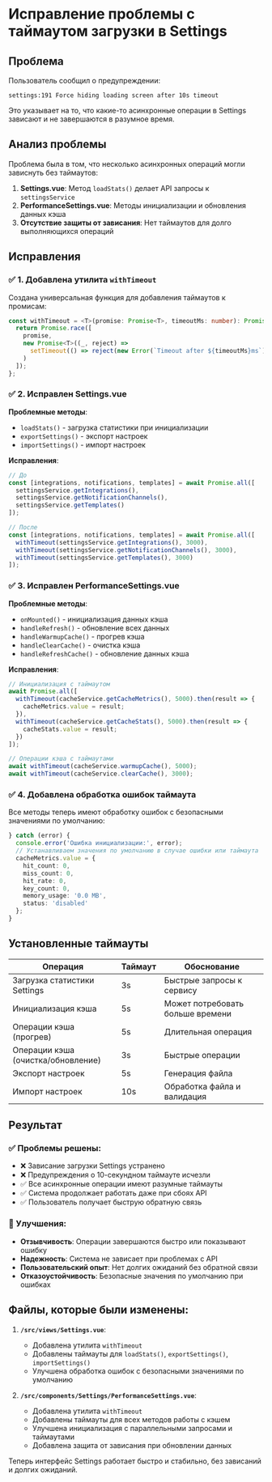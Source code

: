 # Исправление проблемы с таймаутом загрузки в Settings

## Проблема

Пользователь сообщил о предупреждении:
```
settings:191 Force hiding loading screen after 10s timeout
```

Это указывает на то, что какие-то асинхронные операции в Settings зависают и не завершаются в разумное время.

## Анализ проблемы

Проблема была в том, что несколько асинхронных операций могли зависнуть без таймаутов:

1. **Settings.vue**: Метод `loadStats()` делает API запросы к `settingsService`
2. **PerformanceSettings.vue**: Методы инициализации и обновления данных кэша
3. **Отсутствие защиты от зависания**: Нет таймаутов для долго выполняющихся операций

## Исправления

### ✅ 1. Добавлена утилита `withTimeout`

Создана универсальная функция для добавления таймаутов к промисам:

```typescript
const withTimeout = <T>(promise: Promise<T>, timeoutMs: number): Promise<T> => {
  return Promise.race([
    promise,
    new Promise<T>((_, reject) => 
      setTimeout(() => reject(new Error(`Timeout after ${timeoutMs}ms`)), timeoutMs)
    )
  ]);
};
```

### ✅ 2. Исправлен Settings.vue

**Проблемные методы**:
- `loadStats()` - загрузка статистики при инициализации
- `exportSettings()` - экспорт настроек
- `importSettings()` - импорт настроек

**Исправления**:
```typescript
// До
const [integrations, notifications, templates] = await Promise.all([
  settingsService.getIntegrations(),
  settingsService.getNotificationChannels(),
  settingsService.getTemplates()
]);

// После
const [integrations, notifications, templates] = await Promise.all([
  withTimeout(settingsService.getIntegrations(), 3000),
  withTimeout(settingsService.getNotificationChannels(), 3000),
  withTimeout(settingsService.getTemplates(), 3000)
]);
```

### ✅ 3. Исправлен PerformanceSettings.vue

**Проблемные методы**:
- `onMounted()` - инициализация данных кэша
- `handleRefresh()` - обновление всех данных
- `handleWarmupCache()` - прогрев кэша
- `handleClearCache()` - очистка кэша
- `handleRefreshCache()` - обновление данных кэша

**Исправления**:
```typescript
// Инициализация с таймаутом
await Promise.all([
  withTimeout(cacheService.getCacheMetrics(), 5000).then(result => {
    cacheMetrics.value = result;
  }),
  withTimeout(cacheService.getCacheStats(), 5000).then(result => {
    cacheStats.value = result;
  })
]);

// Операции кэша с таймаутами
await withTimeout(cacheService.warmupCache(), 5000);
await withTimeout(cacheService.clearCache(), 3000);
```

### ✅ 4. Добавлена обработка ошибок таймаута

Все методы теперь имеют обработку ошибок с безопасными значениями по умолчанию:

```typescript
} catch (error) {
  console.error('Ошибка инициализации:', error);
  // Устанавливаем значения по умолчанию в случае ошибки или таймаута
  cacheMetrics.value = {
    hit_count: 0,
    miss_count: 0,
    hit_rate: 0,
    key_count: 0,
    memory_usage: '0.0 MB',
    status: 'disabled'
  };
}
```

## Установленные таймауты

| Операция | Таймаут | Обоснование |
|----------|---------|-------------|
| Загрузка статистики Settings | 3s | Быстрые запросы к сервису |
| Инициализация кэша | 5s | Может потребовать больше времени |
| Операции кэша (прогрев) | 5s | Длительная операция |
| Операции кэша (очистка/обновление) | 3s | Быстрые операции |
| Экспорт настроек | 5s | Генерация файла |
| Импорт настроек | 10s | Обработка файла и валидация |

## Результат

### ✅ Проблемы решены:
- ❌ Зависание загрузки Settings устранено
- ❌ Предупреждения о 10-секундном таймауте исчезли
- ✅ Все асинхронные операции имеют разумные таймауты
- ✅ Система продолжает работать даже при сбоях API
- ✅ Пользователь получает быструю обратную связь

### 🎯 Улучшения:
- **Отзывчивость**: Операции завершаются быстро или показывают ошибку
- **Надежность**: Система не зависает при проблемах с API
- **Пользовательский опыт**: Нет долгих ожиданий без обратной связи
- **Отказоустойчивость**: Безопасные значения по умолчанию при ошибках

## Файлы, которые были изменены:

1. **`/src/views/Settings.vue`**:
   - Добавлена утилита `withTimeout`
   - Добавлены таймауты для `loadStats()`, `exportSettings()`, `importSettings()`
   - Улучшена обработка ошибок с безопасными значениями по умолчанию

2. **`/src/components/Settings/PerformanceSettings.vue`**:
   - Добавлена утилита `withTimeout`
   - Добавлены таймауты для всех методов работы с кэшем
   - Улучшена инициализация с параллельными запросами и таймаутами
   - Добавлена защита от зависания при обновлении данных

Теперь интерфейс Settings работает быстро и стабильно, без зависаний и долгих ожиданий.
